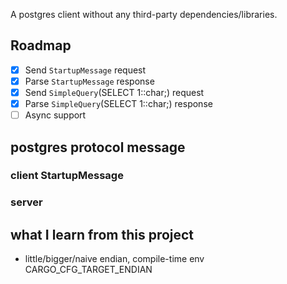 A postgres client without any third-party dependencies/libraries.

## Roadmap

- [x] Send `StartupMessage` request
- [x] Parse `StartupMessage` response
- [x] Send `SimpleQuery`(SELECT 1::char;) request
- [x] Parse `SimpleQuery`(SELECT 1::char;) response
- [ ] Async support

## postgres protocol message

### client StartupMessage

### server 

## what I learn from this project

- little/bigger/naive endian, compile-time env CARGO_CFG_TARGET_ENDIAN
